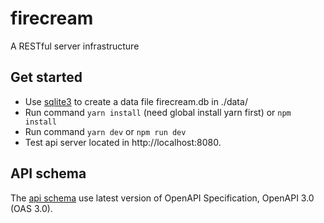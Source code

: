 # firecream
A RESTful server infrastructure

## Get started
- Use [sqlite3](https://www.sqlite.org/download.html) to create a data file firecream.db in ./data/
- Run command ```yarn install``` (need global install yarn first) or ```npm install```
- Run command ```yarn dev``` or ```npm run dev```
- Test api server located in http://localhost:8080.

## API schema
The [api schema](./schemas/api_schema.yaml) use latest version of OpenAPI Specification, OpenAPI 3.0 (OAS 3.0).

